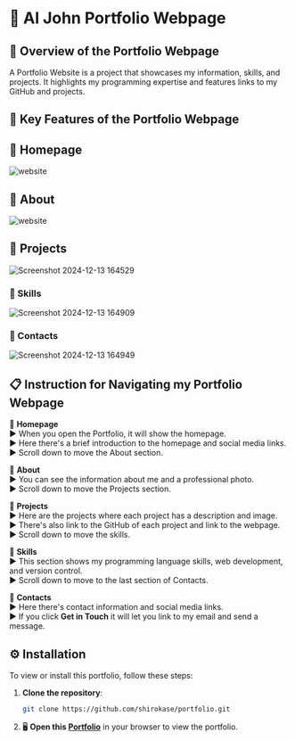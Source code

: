 # :loudspeaker: Al John Portfolio Webpage

## :memo: Overview of the Portfolio Webpage 
A Portfolio Website is a project that showcases my information, skills, and projects. 
It highlights my programming expertise and features links to my GitHub and projects.

 ## :page_facing_up: Key Features of the Portfolio Webpage 

 ## :pushpin: Homepage
![website](https://github.com/user-attachments/assets/43045420-fa85-4f72-8d93-e233d087410e)
 ## :pushpin: About 
![website](https://github.com/user-attachments/assets/b235e313-6756-4d02-a862-3fdcbcda5f49)
 ## :pushpin: Projects  
![Screenshot 2024-12-13 164529](https://github.com/user-attachments/assets/6c287557-e7c8-4c48-b35a-0dafdad8cd2e)
 ### :pushpin: Skills 
![Screenshot 2024-12-13 164909](https://github.com/user-attachments/assets/5d8a070e-95b7-4781-849b-6da3ec206e7c)
 ### :pushpin: Contacts 
![Screenshot 2024-12-13 164949](https://github.com/user-attachments/assets/581b0fa6-7635-45e7-9049-bec24b0d59fe)


## :clipboard: Instruction for Navigating my Portfolio Webpage
:round_pushpin: **Homepage**<br>
:arrow_forward: When you open the Portfolio, it will show the homepage.<br>
:arrow_forward: Here there's a brief introduction to the homepage and social media links.<br>
:arrow_forward: Scroll down to move the About section.<br>

:round_pushpin: **About**<br>
:arrow_forward: You can see the information about me and a professional photo.<br>
:arrow_forward: Scroll down to move the Projects section.<br>

:round_pushpin: **Projects**<br>
:arrow_forward: Here are the projects where each project has a description and image.<br>
:arrow_forward: There's also link to the GitHub of each project and link to the webpage.<br>
:arrow_forward: Scroll down to move the skills.<br>

:round_pushpin: **Skills**<br>
:arrow_forward: This section shows my programming language skills, web development, and version control.<br>
:arrow_forward: Scroll down to move to the last section of Contacts.<br>

:round_pushpin: **Contacts**<br>
:arrow_forward: Here there's contact information and social media links.<br>
:arrow_forward: If you click  **Get in Touch** it will let you link to my email and send a message.<br>

## ⚙ Installation

To view or install this portfolio, follow these steps:

1. **Clone the repository**:
    ```bash
    git clone https://github.com/shirokase/portfolio.git
    ```
2. :desktop_computer: **Open this [Portfolio](https://shirokase.github.io/Portfolio/)** in your browser to view the portfolio.


